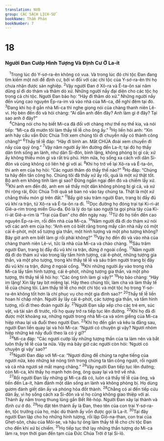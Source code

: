```yaml
---
translation: NVB
group: CÁC SÁCH LỊCH-SỬ
bookName: Thẩm Phán 
bookNumber: 7
---
```


<div class="title"><h1>18</h1><h3>Người Đan Cướp Hình Tượng Và Định Cư Ở La-ít </h3></div>
<span class="verse cac_18_1"> <sup>1</sup>Trong lúc đó Y-sơ-ra-ên không có vua. Và trong lúc đó chi tộc Đan đang tìm kiếm một nơi để định cư, bởi vì đối với các chi tộc của Y-sơ-ra-ên thì họ chưa nhận được sản nghiệp. </span>
<span class="verse cac_18_2"><sup>2</sup>Vậy người Đan ở Xô-ra và Ê-ta-ôn sai năm dũng sĩ đi do thám và thăm dò xứ. Những người nầy đại diện cho các tộc họ trong cả chi tộc. Người Đan bảo họ: “Hãy đi thăm dò xứ.” Những người nầy đến vùng cao nguyên Ép-ra-im và vào nhà của Mi-ca, để nghỉ đêm tại đó. </span>
<span class="verse cac_18_3"><sup>3</sup>Đang khi họ ở gần nhà Mi-ca thì nghe giọng nói của chàng thanh niên Lê-vi. Họ bèn đến đó và hỏi chàng: “Ai dẫn anh đến đây? Anh làm gì ở đây? Tại sao anh ở đây?” <br/></span>
<span class="verse cac_18_4"> <sup>4</sup>Chàng nói cho họ biết Mi-ca đã đối với chàng như thế nọ thế kia, và nói tiếp: “Mi-ca đã mướn tôi làm thầy tế lễ cho ông ấy.” </span>
<span class="verse cac_18_5"><sup>5</sup>Họ liền hỏi anh: “Xin anh hãy cầu vấn Đức Chúa Trời xem chúng tôi đi chuyến nầy có thành công chăng?” </span>
<span class="verse cac_18_6"><sup>6</sup>Thầy tế lễ đáp: “Hãy đi bình an. Mắt CHÚA đoái xem chuyến đi nầy của quý ông.” </span>
<span class="verse cac_18_7"><sup>7</sup>Vậy năm người ấy lên đường đến La-ít; tại đó họ thấy dân tình sống an lành, như dân Si-đôn, bình lặng, không phòng bị gì cả; xứ ấy không thiếu món gì và rất trù phú. Hơn nữa, họ sống xa cách với dân Si-đôn và cũng không có liên hệ gì với ai. </span>
<span class="verse cac_18_8"><sup>8</sup>Khi họ trở về lại Xô-ra và Ê-ta-ôn, thì anh em của họ hỏi: “Các ngươi thăm dò thấy thế nào?” </span>
<span class="verse cac_18_9"><sup>9</sup>Họ đáp: “Chúng ta hãy đến tấn công họ. Chúng tôi đã thấy xứ ấy rồi, quả là một xứ thật tốt. Bộ anh em không tính làm gì sao? Đừng ngần ngại đến đó và chiếm lấy xứ. </span>
<span class="verse cac_18_10"><sup>10</sup>Khi anh em đến đó, anh em sẽ thấy một dân không phòng bị gì cả, và xứ thì rộng rãi, Đức Chúa Trời quả sẽ ban nó vào tay chúng ta. Thật là một xứ chẳng thiếu món gì trên đất.” </span>
<span class="verse cac_18_11"><sup>11</sup>Bấy giờ sáu trăm người Đan, trang bị đầy đủ vũ khí ra trận, từ Xô-ra và Ê-ta-ôn ra đi. </span>
<span class="verse cac_18_12"><sup>12</sup>Dọc đường họ đóng trại tại Ki-ri-át Giê-a-rim trong miền Giu-đa. Đó là lý do tại sao người ta gọi phía tây của Ki-ri-át Giê-a-rim là “Trại của Đan” cho đến ngày nay. </span>
<span class="verse cac_18_13"><sup>13</sup>Từ đó họ tiến đến cao nguyên Ép-ra-im, rồi đến nhà của Mi-ca. </span>
<span class="verse cac_18_14"><sup>14</sup>Năm người đã đi do thám xứ nói với các anh em của họ: “Anh em có biết rằng trong mấy căn nhà nầy có một cái ê-phót, một số tượng gia thần, một hình tượng và một pho tượng không? Bây giờ anh em biết làm gì rồi phải không?” </span>
<span class="verse cac_18_15"><sup>15</sup>Vậy họ đến đó và vào nhà của chàng thanh niên Lê-vi, tức là nhà của Mi-ca và chào chàng. </span>
<span class="verse cac_18_16"><sup>16</sup>Sáu trăm người Đan, trang bị đầy đủ vũ khí ra trận, đứng ở ngoài cổng. </span>
<span class="verse cac_18_17"><sup>17</sup>Năm người đã đi do thám xứ vào trong lấy tấm hình tượng, cái ê-phót, những tượng gia thần, và một pho tượng, trong khi thầy tế lễ và sáu trăm người trang bị đầy đủ vũ khí ra trận, đứng ở ngoài cổng. </span>
<span class="verse cac_18_18"><sup>18</sup>Khi những người ấy vào trong nhà Mi-ca lấy tấm hình tượng, cái ê-phót, những tượng gia thần, và một pho tượng, thì thầy tế lễ hỏi họ: “Các ông tính làm gì vậy?” </span>
<span class="verse cac_18_19"><sup>19</sup>Họ bảo chàng: “Hãy im lặng! Xin lấy tay bịt miệng lại. Hãy theo chúng tôi, làm cha và làm thầy tế lễ của chúng tôi. Làm thầy tế lễ cho một chi tộc và một tộc họ trong Y-sơ-ra-ên không tốt hơn là chỉ phục vụ cho một gia đình sao?” </span>
<span class="verse cac_18_20"><sup>20</sup>Thầy tế lễ liền hoan hỉ chấp nhận. Người ấy lấy cái ê-phót, các tượng gia thần, và tấm hình tượng, rồi đi theo đoàn người ấy. </span>
<span class="verse cac_18_21"><sup>21</sup>Người Đan sắp xếp cho các trẻ em, súc vật, và tài sản đi trước, rồi họ quay trở ra tiếp tục lên đường. </span>
<span class="verse cac_18_22"><sup>22</sup>Khi họ đã đi được một khoảng xa, những người trong nhà Mi-ca và xóm giềng của Mi-ca hiệp nhau lại và đuổi theo người Đan. </span>
<span class="verse cac_18_23"><sup>23</sup>Khi họ đến gần và kêu la đằng sau, người Đan liền quay lại và hỏi Mi-ca: “Ngươi có chuyện gì vậy? Ngươi nhóm hiệp những kẻ nầy đuổi theo là có ý gì?” <br/></span>
<span class="verse cac_18_24"> <sup>24</sup>Mi-ca đáp: “Các ngươi cướp lấy những tượng thần của ta làm nên và bắt luôn thầy tế lễ của ta nữa. Vậy mà bây giờ các người còn hỏi: ‘Ngươi có chuyện gì vậy’ sao?” <br/></span>
<span class="verse cac_18_25"> <sup>25</sup>Người Đan đáp với Mi-ca: “Ngươi đừng để chúng ta nghe tiếng của ngươi nữa, kẻo những kẻ nóng tính trong chúng ta tấn công ngươi, rồi ngươi và cả nhà ngươi sẽ mất mạng chăng.” </span>
<span class="verse cac_18_26"><sup>26</sup>Vậy người Đan tiếp tục lên đường; còn Mi-ca, khi thấy họ mạnh hơn ông, ông quay lại và trở về nhà. <br/></span>
<span class="verse cac_18_27"> <sup>27</sup>Rồi người Đan lấy những gì Mi-ca đã có, luôn cả thầy tế lễ của ông, và tiến đến La-ít, hãm đánh một dân sống an lành và không phòng bị. Họ dùng gươm đánh giết dân ấy và phóng hỏa đốt thành. </span>
<span class="verse cac_18_28"><sup>28</sup>Chẳng có ai đến tiếp cứu dân ấy, vì họ sống cách xa Si-đôn và vì họ cũng không giao thiệp với ai. Thành ấy nằm trong thung lũng gần Bết Rê-hóp. Người Đan xây lại thành và định cư ở đó. </span>
<span class="verse cac_18_29"><sup>29</sup>Họ đặt tên thành ấy là Đan, theo tên của con trai Y-sơ-ra-ên, tộc trưởng của họ, mặc dù thành ấy vốn được gọi là La-ít. </span>
<span class="verse cac_18_30"><sup>30</sup>Tại đây người Đan lập cho họ những hình tượng, rồi lập Giô-na-than, con trai của Ghẹt-sôn, cháu của Môi-se, và hậu tự ông làm thầy tế lễ cho chi tộc Đan cho đến khi xứ bị chiếm. </span>
<span class="verse cac_18_31"><sup>31</sup>Họ tiếp tục thờ lạy những thần tượng do Mi-ca làm ra, trọn thời gian đền tạm của Đức Chúa Trời ở tại Si-lô. <br/></span>
